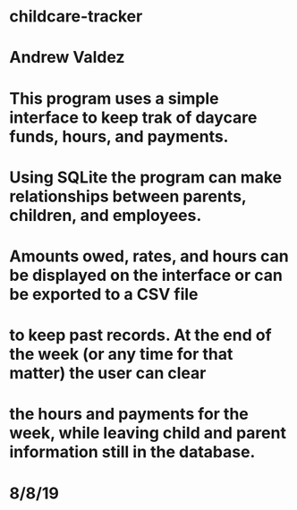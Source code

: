 #
# childcare-tracker
# Andrew Valdez
# 
# This program uses a simple interface to keep trak of daycare funds, hours, and payments.
# Using SQLite the program can make relationships between parents, children, and employees.
# Amounts owed, rates, and hours can be displayed on the interface or can be exported to a CSV file 
# to keep past records.  At the end of the week (or any time for that matter) the user can clear
# the hours and payments for the week, while leaving child and parent information still in the database.
#
# 8/8/19
# 
